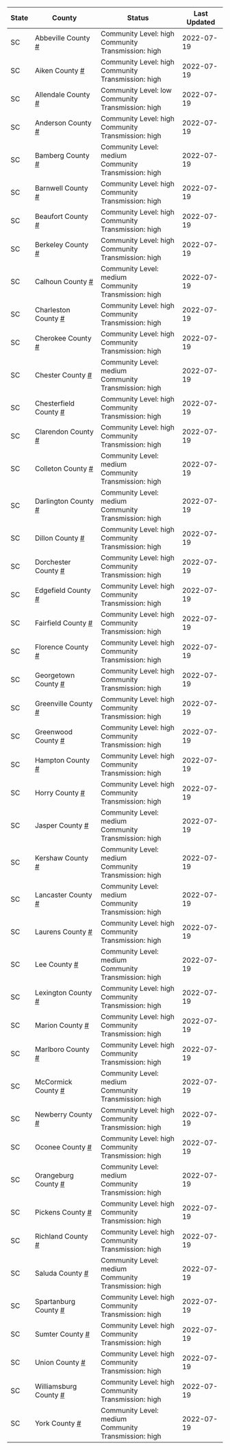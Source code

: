 State | County | Status | Last Updated
--- | --- | --- | --- 
SC | Abbeville County <a href="#abbeville_county">#</a> | <a name="abbeville_county"></a>Community Level: high<br/>Community Transmission: high | 2022-07-19
SC | Aiken County <a href="#aiken_county">#</a> | <a name="aiken_county"></a>Community Level: high<br/>Community Transmission: high | 2022-07-19
SC | Allendale County <a href="#allendale_county">#</a> | <a name="allendale_county"></a>Community Level: low<br/>Community Transmission: high | 2022-07-19
SC | Anderson County <a href="#anderson_county">#</a> | <a name="anderson_county"></a>Community Level: high<br/>Community Transmission: high | 2022-07-19
SC | Bamberg County <a href="#bamberg_county">#</a> | <a name="bamberg_county"></a>Community Level: medium<br/>Community Transmission: high | 2022-07-19
SC | Barnwell County <a href="#barnwell_county">#</a> | <a name="barnwell_county"></a>Community Level: high<br/>Community Transmission: high | 2022-07-19
SC | Beaufort County <a href="#beaufort_county">#</a> | <a name="beaufort_county"></a>Community Level: high<br/>Community Transmission: high | 2022-07-19
SC | Berkeley County <a href="#berkeley_county">#</a> | <a name="berkeley_county"></a>Community Level: high<br/>Community Transmission: high | 2022-07-19
SC | Calhoun County <a href="#calhoun_county">#</a> | <a name="calhoun_county"></a>Community Level: medium<br/>Community Transmission: high | 2022-07-19
SC | Charleston County <a href="#charleston_county">#</a> | <a name="charleston_county"></a>Community Level: high<br/>Community Transmission: high | 2022-07-19
SC | Cherokee County <a href="#cherokee_county">#</a> | <a name="cherokee_county"></a>Community Level: high<br/>Community Transmission: high | 2022-07-19
SC | Chester County <a href="#chester_county">#</a> | <a name="chester_county"></a>Community Level: medium<br/>Community Transmission: high | 2022-07-19
SC | Chesterfield County <a href="#chesterfield_county">#</a> | <a name="chesterfield_county"></a>Community Level: high<br/>Community Transmission: high | 2022-07-19
SC | Clarendon County <a href="#clarendon_county">#</a> | <a name="clarendon_county"></a>Community Level: high<br/>Community Transmission: high | 2022-07-19
SC | Colleton County <a href="#colleton_county">#</a> | <a name="colleton_county"></a>Community Level: medium<br/>Community Transmission: high | 2022-07-19
SC | Darlington County <a href="#darlington_county">#</a> | <a name="darlington_county"></a>Community Level: medium<br/>Community Transmission: high | 2022-07-19
SC | Dillon County <a href="#dillon_county">#</a> | <a name="dillon_county"></a>Community Level: high<br/>Community Transmission: high | 2022-07-19
SC | Dorchester County <a href="#dorchester_county">#</a> | <a name="dorchester_county"></a>Community Level: high<br/>Community Transmission: high | 2022-07-19
SC | Edgefield County <a href="#edgefield_county">#</a> | <a name="edgefield_county"></a>Community Level: high<br/>Community Transmission: high | 2022-07-19
SC | Fairfield County <a href="#fairfield_county">#</a> | <a name="fairfield_county"></a>Community Level: high<br/>Community Transmission: high | 2022-07-19
SC | Florence County <a href="#florence_county">#</a> | <a name="florence_county"></a>Community Level: high<br/>Community Transmission: high | 2022-07-19
SC | Georgetown County <a href="#georgetown_county">#</a> | <a name="georgetown_county"></a>Community Level: high<br/>Community Transmission: high | 2022-07-19
SC | Greenville County <a href="#greenville_county">#</a> | <a name="greenville_county"></a>Community Level: high<br/>Community Transmission: high | 2022-07-19
SC | Greenwood County <a href="#greenwood_county">#</a> | <a name="greenwood_county"></a>Community Level: high<br/>Community Transmission: high | 2022-07-19
SC | Hampton County <a href="#hampton_county">#</a> | <a name="hampton_county"></a>Community Level: high<br/>Community Transmission: high | 2022-07-19
SC | Horry County <a href="#horry_county">#</a> | <a name="horry_county"></a>Community Level: high<br/>Community Transmission: high | 2022-07-19
SC | Jasper County <a href="#jasper_county">#</a> | <a name="jasper_county"></a>Community Level: medium<br/>Community Transmission: high | 2022-07-19
SC | Kershaw County <a href="#kershaw_county">#</a> | <a name="kershaw_county"></a>Community Level: medium<br/>Community Transmission: high | 2022-07-19
SC | Lancaster County <a href="#lancaster_county">#</a> | <a name="lancaster_county"></a>Community Level: medium<br/>Community Transmission: high | 2022-07-19
SC | Laurens County <a href="#laurens_county">#</a> | <a name="laurens_county"></a>Community Level: high<br/>Community Transmission: high | 2022-07-19
SC | Lee County <a href="#lee_county">#</a> | <a name="lee_county"></a>Community Level: medium<br/>Community Transmission: high | 2022-07-19
SC | Lexington County <a href="#lexington_county">#</a> | <a name="lexington_county"></a>Community Level: high<br/>Community Transmission: high | 2022-07-19
SC | Marion County <a href="#marion_county">#</a> | <a name="marion_county"></a>Community Level: high<br/>Community Transmission: high | 2022-07-19
SC | Marlboro County <a href="#marlboro_county">#</a> | <a name="marlboro_county"></a>Community Level: high<br/>Community Transmission: high | 2022-07-19
SC | McCormick County <a href="#mccormick_county">#</a> | <a name="mccormick_county"></a>Community Level: medium<br/>Community Transmission: high | 2022-07-19
SC | Newberry County <a href="#newberry_county">#</a> | <a name="newberry_county"></a>Community Level: high<br/>Community Transmission: high | 2022-07-19
SC | Oconee County <a href="#oconee_county">#</a> | <a name="oconee_county"></a>Community Level: high<br/>Community Transmission: high | 2022-07-19
SC | Orangeburg County <a href="#orangeburg_county">#</a> | <a name="orangeburg_county"></a>Community Level: medium<br/>Community Transmission: high | 2022-07-19
SC | Pickens County <a href="#pickens_county">#</a> | <a name="pickens_county"></a>Community Level: high<br/>Community Transmission: high | 2022-07-19
SC | Richland County <a href="#richland_county">#</a> | <a name="richland_county"></a>Community Level: high<br/>Community Transmission: high | 2022-07-19
SC | Saluda County <a href="#saluda_county">#</a> | <a name="saluda_county"></a>Community Level: medium<br/>Community Transmission: high | 2022-07-19
SC | Spartanburg County <a href="#spartanburg_county">#</a> | <a name="spartanburg_county"></a>Community Level: high<br/>Community Transmission: high | 2022-07-19
SC | Sumter County <a href="#sumter_county">#</a> | <a name="sumter_county"></a>Community Level: high<br/>Community Transmission: high | 2022-07-19
SC | Union County <a href="#union_county">#</a> | <a name="union_county"></a>Community Level: high<br/>Community Transmission: high | 2022-07-19
SC | Williamsburg County <a href="#williamsburg_county">#</a> | <a name="williamsburg_county"></a>Community Level: high<br/>Community Transmission: high | 2022-07-19
SC | York County <a href="#york_county">#</a> | <a name="york_county"></a>Community Level: medium<br/>Community Transmission: high | 2022-07-19
